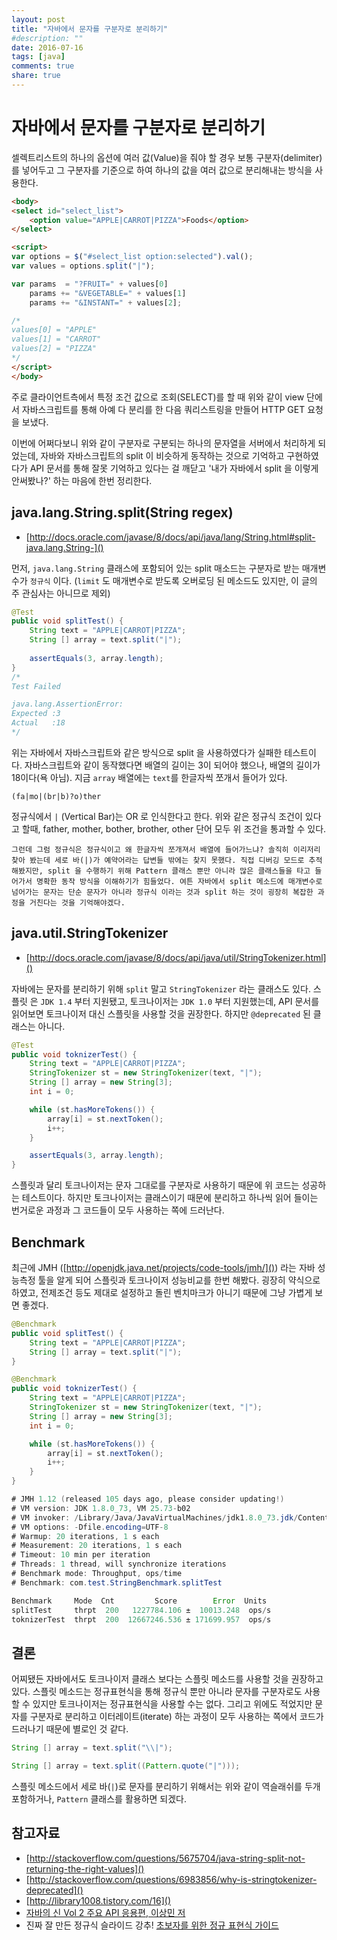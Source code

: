 ```yaml
---
layout: post
title: "자바에서 문자를 구분자로 분리하기"
#description: ""
date: 2016-07-16
tags: [java]
comments: true
share: true
---
```


# 자바에서 문자를 구분자로 분리하기

셀렉트리스트의 하나의 옵션에 여러 값(Value)을 줘야 할 경우 보통 구분자(delimiter)를 넣어두고 그 구분자를 기준으로 하여 하나의 값을 여러 값으로 분리해내는 방식을 사용한다.

```html
<body>
<select id="select_list">
    <option value="APPLE|CARROT|PIZZA">Foods</option>
</select>

<script>
var options = $("#select_list option:selected").val();
var values = options.split("|");

var params  = "?FRUIT=" + values[0]
    params += "&VEGETABLE=" + values[1]
    params += "&INSTANT=" + values[2];

/*
values[0] = "APPLE"
values[1] = "CARROT"
values[2] = "PIZZA"
*/
</script>
</body>
```

주로 클라이언트측에서 특정 조건 값으로 조회(SELECT)를 할 때 위와 같이 view 단에서 자바스크립트를 통해 아예 다 분리를 한 다음 쿼리스트링을 만들어 HTTP GET 요청을 보냈다.

이번에 어쩌다보니 위와 같이 구분자로 구분되는 하나의 문자열을 서버에서 처리하게 되었는데, 자바와 자바스크립트의 split 이 비슷하게 동작하는 것으로 기억하고 구현하였다가 API 문서를 통해 잘못 기억하고 있다는 걸 깨닫고 '내가 자바에서 split 을 이렇게 안써봤나?' 하는 마음에 한번 정리한다.

## java.lang.String.split(String regex)

- [http://docs.oracle.com/javase/8/docs/api/java/lang/String.html#split-java.lang.String-]()

먼저, `java.lang.String` 클래스에 포함되어 있는 split 매소드는 구분자로 받는 매개변수가 `정규식` 이다. (`limit` 도 매개변수로 받도록 오버로딩 된 메소드도 있지만, 이 글의 주 관심사는 아니므로 제외)

```java
@Test
public void splitTest() {
    String text = "APPLE|CARROT|PIZZA";
    String [] array = text.split("|");
    
    assertEquals(3, array.length);
}
/*
Test Failed

java.lang.AssertionError: 
Expected :3
Actual   :18
*/
```

위는 자바에서 자바스크립트와 같은 방식으로 split 을 사용하였다가 실패한 테스트이다.
자바스크립트와 같이 동작했다면 배열의 길이는 3이 되어야 했으나, 배열의 길이가 18이다(욕 아님). 지금 `array` 배열에는 `text`를 한글자씩 쪼개서 들어가 있다.

```regex
(fa|mo|(br|b)?o)ther
```

정규식에서 `|` (Vertical Bar)는 OR 로 인식한다고 한다. 위와 같은 정규식 조건이 있다고 할때, father, mother, bother, brother, other 단어 모두 위 조건을 통과할 수 있다.

```text
그런데 그럼 정규식은 정규식이고 왜 한글자씩 쪼개져서 배열에 들어가느냐? 솔직히 이리저리 찾아 봤는데 세로 바(|)가 예약어라는 답변들 밖에는 찾지 못했다. 직접 디버깅 모드로 추적 해봤지만, split 을 수행하기 위해 Pattern 클래스 뿐만 아니라 많은 클래스들을 타고 들어가서 명확한 동작 방식을 이해하기가 힘들었다. 여튼 자바에서 split 메소드에 매개변수로 넘어가는 문자는 단순 문자가 아니라 정규식 이라는 것과 split 하는 것이 굉장히 복잡한 과정을 거친다는 것을 기억해야겠다.
```

## java.util.StringTokenizer

- [http://docs.oracle.com/javase/8/docs/api/java/util/StringTokenizer.html]()

자바에는 문자를 분리하기 위해 `split` 말고 `StringTokenizer` 라는 클래스도 있다. 스플릿 은 `JDK 1.4` 부터 지원됐고, 토크나이저는 `JDK 1.0` 부터 지원했는데, API 문서를 읽어보면 토크나이저 대신 스플릿을 사용할 것을 권장한다. 하지만 `@deprecated` 된 클래스는 아니다. 

```java
@Test
public void toknizerTest() {
    String text = "APPLE|CARROT|PIZZA";
    StringTokenizer st = new StringTokenizer(text, "|");
    String [] array = new String[3];
    int i = 0;

    while (st.hasMoreTokens()) {
        array[i] = st.nextToken();
        i++;
    }

    assertEquals(3, array.length);
}
```
스플릿과 달리 토크나이저는 문자 그대로를 구분자로 사용하기 때문에 위 코드는 성공하는 테스트이다. 하지만 토크나이저는 클래스이기 때문에 분리하고 하나씩 읽어 들이는 번거로운 과정과 그 코드들이 모두 사용하는 쪽에 드러난다.

## Benchmark

최근에 JMH ([http://openjdk.java.net/projects/code-tools/jmh/]()) 라는 자바 성능측정 툴을 알게 되어 스플릿과 토크나이저 성능비교를 한번 해봤다. 굉장히 약식으로 하였고, 전제조건 등도 제대로 설정하고 돌린 벤치마크가 아니기 때문에 그냥 가볍게 보면 좋겠다.

```java
@Benchmark
public void splitTest() {
    String text = "APPLE|CARROT|PIZZA";
    String [] array = text.split("|");
}

@Benchmark
public void toknizerTest() {
    String text = "APPLE|CARROT|PIZZA";
    StringTokenizer st = new StringTokenizer(text, "|");
    String [] array = new String[3];
    int i = 0;

    while (st.hasMoreTokens()) {
        array[i] = st.nextToken();
        i++;
    }
}

# JMH 1.12 (released 105 days ago, please consider updating!)
# VM version: JDK 1.8.0_73, VM 25.73-b02
# VM invoker: /Library/Java/JavaVirtualMachines/jdk1.8.0_73.jdk/Contents/Home/jre/bin/java
# VM options: -Dfile.encoding=UTF-8
# Warmup: 20 iterations, 1 s each
# Measurement: 20 iterations, 1 s each
# Timeout: 10 min per iteration
# Threads: 1 thread, will synchronize iterations
# Benchmark mode: Throughput, ops/time
# Benchmark: com.test.StringBenchmark.splitTest

Benchmark     Mode  Cnt         Score        Error  Units
splitTest     thrpt  200   1227784.106 ±  10013.248  ops/s
toknizerTest  thrpt  200  12667246.536 ± 171699.957  ops/s
```

## 결론

어찌됐든 자바에서도 토크나이저 클래스 보다는 스플릿 메소드를 사용할 것을 권장하고 있다. 스플릿 메소드는 정규표현식을 통해 정규식 뿐만 아니라 문자를 구분자로도 사용할 수 있지만 토크나이저는 정규표현식을 사용할 수는 없다. 그리고 위에도 적었지만 문자를 구분자로 분리하고 이터레이트(iterate) 하는 과정이 모두 사용하는 쪽에서 코드가 드러나기 때문에 별로인 것 같다.

```java
String [] array = text.split("\\|");

String [] array = text.split((Pattern.quote("|")));
```

스플릿 메소드에서 세로 바(`|`)로 문자를 분리하기 위해서는 위와 같이 역슬래쉬를 두개 포함하거나, `Pattern` 클래스를 활용하면 되겠다.


## 참고자료
- [http://stackoverflow.com/questions/5675704/java-string-split-not-returning-the-right-values]()
- [http://stackoverflow.com/questions/6983856/why-is-stringtokenizer-deprecated]()
- [http://library1008.tistory.com/16]()
- [자바의 신 Vol 2 주요 API 응용편, 이상민 저](http://book.naver.com/bookdb/book_detail.nhn?bid=7188745)
- 진짜 잘 만든 정규식 슬라이드 강추! [초보자를 위한 정규 표현식 가이드](http://www.slideshare.net/ibare/ss-39274621)